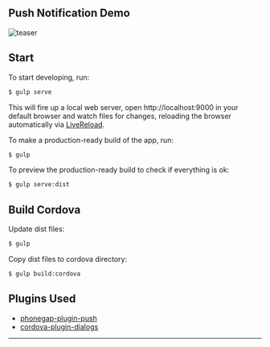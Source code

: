 Push Notification Demo
------------------------------

![teaser](https://raw.github.com/felipepucinelli/cordova-push-notification/master/teaser.png)


## Start

To start developing, run:

```sh
$ gulp serve
```

This will fire up a local web server, open http://localhost:9000 in your default browser and watch files for changes, reloading the browser automatically via [LiveReload].

To make a production-ready build of the app, run:

```sh
$ gulp
```

To preview the production-ready build to check if everything is ok:

```sh
$ gulp serve:dist
```

## Build Cordova

Update dist files:

```sh
$ gulp
```

Copy dist files to cordova directory:

```sh
$ gulp build:cordova
```

## Plugins Used

 - [phonegap-plugin-push]
 - [cordova-plugin-dialogs]

----------

[phonegap-plugin-push]: https://github.com/phonegap/phonegap-plugin-push
[cordova-plugin-dialogs]: https://github.com/apache/cordova-plugin-dialogs
[LiveReload]: https://github.com/intesso/connect-livereload
[Yeoman Generator Webapp]: https://github.com/yeoman/generator-webapp
